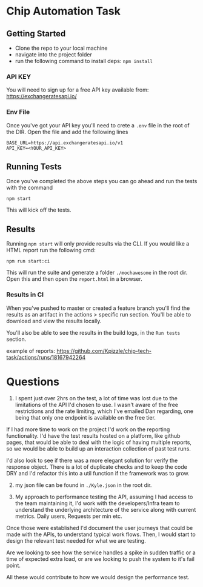 # Chip Automation Task

## Getting Started

- Clone the repo to your local machine
- navigate into the project folder
- run the following command to install deps: `npm install`

### API KEY

You will need to sign up for a free API key available from: https://exchangeratesapi.io/

### Env File

Once you've got your API key you'll need to crete a `.env` file in the root of the DIR. Open the file and add the following lines

```.env
BASE_URL=https://api.exchangeratesapi.io/v1
API_KEY=<YOUR_API_KEY>
```

## Running Tests

Once you've completed the above steps you can go ahead and run the tests with the command

`npm start`

This will kick off the tests.

## Results

Running `npm start` will only provide results via the CLI. If you would like a HTML report run the following cmd:

`npm run start:ci`

This will run the suite and generate a folder `./mochawesome` in the root dir. Open this and then open the `report.html` in a browser.

### Results in CI

When you've pushed to master or created a feature branch you'll find the results as an artifact in the actions > specific run section. You'll be able to download and view the results locally.

You'll also be able to see the results in the build logs, in the `Run tests` section.  

example of reports: https://github.com/Kpizzle/chip-tech-task/actions/runs/18167942264

# Questions

1. I spent just over 2hrs on the test, a lot of time was lost due to the limitations of the API I'd chosen to use. I wasn't aware of the free restrictions and the rate limiting, which I've emailed Dan regarding, one being that only one endpoint is available on the free tier.  

If I had more time to work on the project I'd work on the reporting functionality. I'd have the test results hosted on a platform, like github pages, that would be able to deal with the logic of having multiple reports, so we would be able to build up an interaction collection of past test runs. 

I'd also look to see if there was a more elegant solution for verify the response object. There is a lot of duplicate checks and to keep the code DRY and I'd refactor this into a util function if the framework was to grow. 

2. my json file can be found in `./Kyle.json` in the root dir. 

3. My approach to performance testing the API, assuming I had access to the team maintaining it, I'd work with the developers/Infra team to understand the underlying architecture of the service along with current metrics. Daily users, Requests per min etc. 

Once those were established I'd document the user journeys that could be made with the APIs, to understand typical work flows. Then, I would start to design the relevant test needed for what we are testing. 

Are we looking to see how the service handles a spike in sudden traffic or a time of expected extra load, or are we looking to push the system to it's fail point. 

All these would contribute to how we would design the performance test. 



